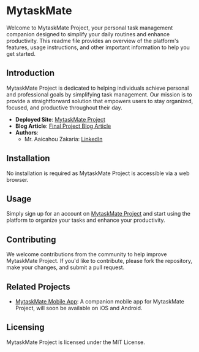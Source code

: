 # MytaskMate

Welcome to MytaskMate Project, your personal task management companion designed to simplify your daily routines and enhance productivity. This readme file provides an overview of the platform's features, usage instructions, and other important information to help you get started.

## Introduction

MytaskMate Project is dedicated to helping individuals achieve personal and professional goals by simplifying task management. Our mission is to provide a straightforward solution that empowers users to stay organized, focused, and productive throughout their day.

- **Deployed Site**: [MytaskMate Project](https://www.mytaskmate.com)
- **Blog Article**: [Final Project Blog Article](#)
- **Authors**:
  - Mr. Aaicahou Zakaria: [LinkedIn](https://ma.linkedin.com/in/zakaria-aaichaou-842983270)

## Installation

No installation is required as MytaskMate Project is accessible via a web browser.

## Usage

Simply sign up for an account on [MytaskMate Project](https://www.mytaskmate.com) and start using the platform to organize your tasks and enhance your productivity.

## Contributing

We welcome contributions from the community to help improve MytaskMate Project. If you'd like to contribute, please fork the repository, make your changes, and submit a pull request.

## Related Projects

- [MytaskMate Mobile App](#): A companion mobile app for MytaskMate Project, will soon be available on iOS and Android.

## Licensing

MytaskMate Project is licensed under the MIT License.
